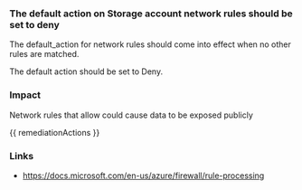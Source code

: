 
### The default action on Storage account network rules should be set to deny

The default_action for network rules should come into effect when no other rules are matched.

The default action should be set to Deny.

### Impact
Network rules that allow could cause data to be exposed publicly

<!-- DO NOT CHANGE -->
{{ remediationActions }}

### Links
- https://docs.microsoft.com/en-us/azure/firewall/rule-processing
        